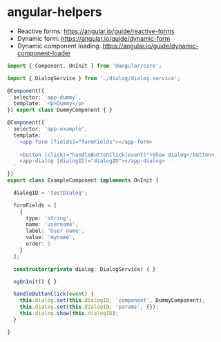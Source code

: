 # angular-helpers

* Reactive forms: https://angular.io/guide/reactive-forms
* Dynamic form: https://angular.io/guide/dynamic-form
* Dynamic component loading: https://angular.io/guide/dynamic-component-loader

```typescript
import { Component, OnInit } from '@angular/core';

import { DialogService } from './dialog/dialog.service';

@Component({
  selector: 'app-dummy',
  template: `<p>Dummy</p>`
}) export class DummyComponent { }

@Component({
  selector: 'app-example',
  template: `
    <app-form [fields]="formFields"></app-form>
    
    <button (click)="handleButtonClick(event)">Show dialog</button>
    <app-dialog [dialogID]="dialogID"></app-dialog>
  `
})
export class ExampleComponent implements OnInit {

  dialogID = 'testDialog';

  formFields = [
    {
      type: 'string',
      name: 'username',
      label: 'User name',
      value: 'myname',
      order: 1
    }
  ];

  constructor(private dialog: DialogService) { }

  ngOnInit() { }

  handleButtonClick(event) {
    this.dialog.set(this.dialogID, 'component', DummyComponent);
    this.dialog.set(this.dialogID, 'params', {});
    this.dialog.show(this.dialogID);
  }

}
```

